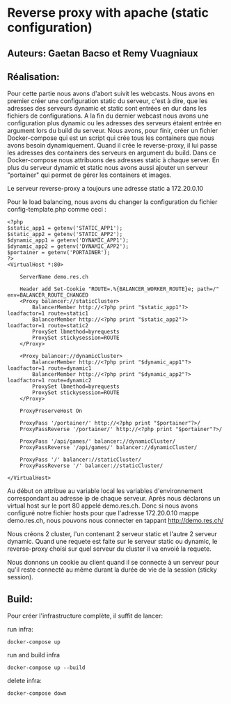 # Reverse proxy with apache (static configuration)

## Auteurs: Gaetan Bacso et Remy Vuagniaux

## Réalisation:

Pour cette partie nous avons d'abort suivit les webcasts. Nous avons en premier créer une configuration static du serveur, c'est à dire, que les adresses des serveurs dynamic et static sont entrées en dur dans les fichiers de configurations.
A la fin du dernier webcast nous avons une configuration plus dynamic ou les adresses des serveurs étaient entrée en argument lors du build du serveur.
Nous avons, pour finir, créer un fichier Docker-compose qui est un script qui crée tous les containers que nous avons besoin dynamiquement. Quand il crée le reverse-proxy, il lui passe les adresses des containers des serveurs en argument du build.
Dans ce Docker-compose nous attribuons des adresses static à chaque server.
En plus du serveur dynamic et static nous avons aussi ajouter un serveur "portainer" qui permet de gérer les containers et images.

Le serveur reverse-proxy a toujours une adresse static a 172.20.0.10

Pour le load balancing, nous avons du changer la configuration du fichier config-template.php comme ceci :

```
<?php
$static_app1 = getenv('STATIC_APP1');
$static_app2 = getenv('STATIC_APP2');
$dynamic_app1 = getenv('DYNAMIC_APP1');
$dynamic_app2 = getenv('DYNAMIC_APP2');
$portainer = getenv('PORTAINER');
?>
<VirtualHost *:80>

	ServerName demo.res.ch

	Header add Set-Cookie "ROUTE=.%{BALANCER_WORKER_ROUTE}e; path=/" env=BALANCER_ROUTE_CHANGED
	<Proxy balancer://staticCluster>
	    BalancerMember http://<?php print "$static_app1"?> loadfactor=1 route=static1
	    BalancerMember http://<?php print "$static_app2"?> loadfactor=1 route=static2
	    ProxySet lbmethod=byrequests
	    ProxySet stickysession=ROUTE
	</Proxy>

	<Proxy balancer://dynamicCluster>
	    BalancerMember http://<?php print "$dynamic_app1"?> loadfactor=1 route=dynamic1
	    BalancerMember http://<?php print "$dynamic_app2"?> loadfactor=1 route=dynamic2
	    ProxySet lbmethod=byrequests
	    ProxySet stickysession=ROUTE
	</Proxy>

	ProxyPreserveHost On

	ProxyPass '/portainer/' http://<?php print "$portainer"?>/
	ProxyPassReverse '/portainer/' http://<?php print "$portainer"?>/

	ProxyPass '/api/games/' balancer://dynamicCluster/
	ProxyPassReverse '/api/games/' balancer://dynamicCluster/
	
	ProxyPass '/' balancer://staticCluster/
	ProxyPassReverse '/' balancer://staticCluster/
		
</VirtualHost>
```

Au début on attribue au variable local les variables d'environnement correspondant au adresse ip de chaque serveur.
Après nous déclarons un virtual host sur le port 80 appelé demo.res.ch.
Donc si nous avons configuré notre fichier hosts pour que l'adresse 172.20.0.10 mappe demo.res.ch, nous pouvons nous connecter en tappant http://demo.res.ch/

Nous créons 2 cluster, l'un contenant 2 serveur static et l'autre 2 serveur dynamic. Quand une requete est faite sur le serveur static ou dynamic, le reverse-proxy choisi sur quel serveur du cluster il va envoié la requete.

Nous donnons un cookie au client quand il se connecte à un serveur pour qu'il reste connecté au même durant la durée de vie de la session (sticky session).

## Build:

Pour créer l'infrastructure complète, il suffit de lancer:

run infra:

```
docker-compose up 
```

run and build infra

```
docker-compose up --build
```

delete infra:

```
docker-compose down
```
